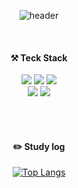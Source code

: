 <div align="center"> 

![header](https://capsule-render.vercel.app/api?type=waving&color=auto&text=Yunjoo%20Cho%20GitHub%20👋&animation=twinkling&fontSize=45&fontAlignY=40&fontAlign=70&height=250)

<br/>

#### ⚒️ Teck Stack


<img src="https://img.shields.io/badge/HTML5-E34F26?style=flat-square&logo=HTML5&logoColor=white"/> <img src="https://img.shields.io/badge/CSS3-1572B6?style=flat-square&logo=CSS3&logoColor=white"/> <img src="https://img.shields.io/badge/TailwindCSS-06B6D4?style=flat-square&logo=TailwindCSS&logoColor=white"/><br/>
<img src="https://img.shields.io/badge/JavaScript-F7DF1E?style=flat-square&logo=JavaScript&logoColor=white"/> <img src="https://img.shields.io/badge/React-61DAFB?style=flat-square&logo=React&logoColor=white"/><br/>

<br/>
<br/>

#### ✏️ Study log


[![Top Langs](https://github-readme-stats.vercel.app/api/top-langs/?username=zooyaam&layout=compact)](https://github.com/anuraghazra/github-readme-stats)

</div>
